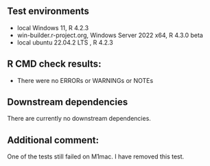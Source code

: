 ## Test environments

* local Windows 11, R 4.2.3
* win-builder.r-project.org, Windows Server 2022 x64, R 4.3.0 beta
* local ubuntu 22.04.2 LTS , R 4.2.3

## R CMD check results:

* There were no ERRORs or WARNINGs or NOTEs 

## Downstream dependencies

There are currently no downstream dependencies.

## Additional comment:

One of the tests still failed on M1mac. I have removed this test.
